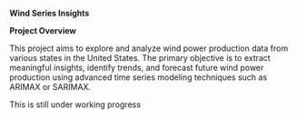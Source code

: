 **Wind Series Insights**

**Project Overview**

This project aims to explore and analyze wind power production data from various states in the United States. The primary objective is to extract meaningful insights, identify trends, and forecast future wind power production using advanced time series modeling techniques such as ARIMAX or SARIMAX.


This is still under working progress